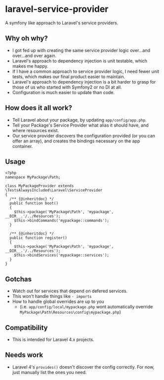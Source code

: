 # laravel-service-provider
A symfony like approach to Laravel's service providers.

## Why oh why?
* I got fed up with creating the same service provider logic over...and over...and over again.
* Laravel's approach to dependency injection is unit testable, which makes me happy. 
* If I have a common approach to service provider logic, I need fewer unit tests, which makes our final product easier to maintain.
* Laravel's approach to dependency injection is a bit harder to grasp for those of us who started with Symfony2 or no DI at all.
* Configuration is much easier to update than code.

## How does it all work?
* Tell Laravel about your package, by updating `app/config/app.php`.
* Tell your Package's Service Provider what alias it should have, and where resources exist.
* Our service provider discovers the configuration provided (or you can offer an array), and creates the bindings necessary on the app container.

## Usage
```
<?php
namespace MyPackage\Path;

class MyPackageProvider extends \TestsAlwaysIncluded\Laravel\ServiceProvider
{
  /** {@inheritdoc} */
  public function boot()
  {
    $this->package('MyPackage\Path', 'mypackage', __DIR__.'/../Resources');
    $this->bindCommands('mypackage::commands');
  }
  
  /** {@inheritdoc} */
  public function register()
  {
    $this->package('MyPackage\Path', 'mypackage', __DIR__.'/../Resources');
    $this->bindServices('mypackage::services');
  }
}
```

## Gotchas
* Watch out for services that depend on defered services.
* This won't handle things like `- imports`
* How to handle global overrides are up to you
  * (i.e. `app/config/local/mypackage.php` wont automatically override `MyPackage\Path\Resources\config\mypackage.php`)

## Compatibility
* This is intended for Laravel 4.x projects.

## Needs work
* Laravel 4's `provides()` doesn't discover the config correctly. For now, just manually list the ones you need.
